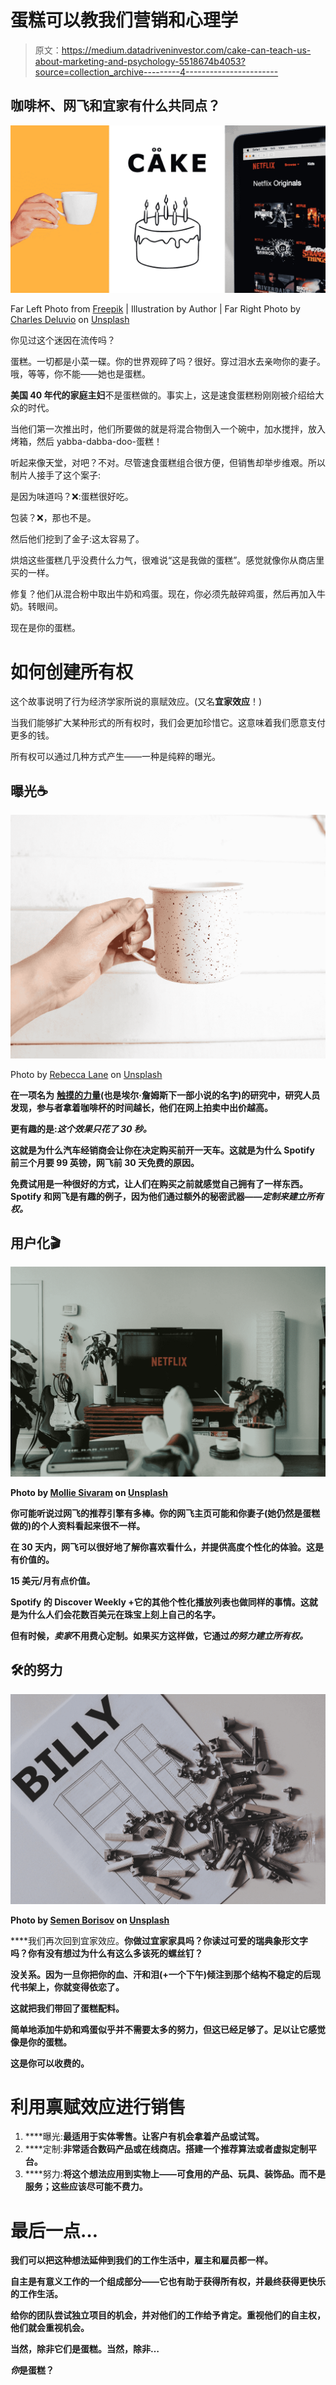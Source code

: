 # 蛋糕可以教我们营销和心理学

> 原文：<https://medium.datadriveninvestor.com/cake-can-teach-us-about-marketing-and-psychology-5518674b4053?source=collection_archive---------4----------------------->

## 咖啡杯、网飞和宜家有什么共同点？

![](img/0f7f9726d9e8ef7dfff0b7408f8f14e6.png)

Far Left Photo from [Freepik](http://www.freepik.com) | Illustration by Author | Far Right Photo by [Charles Deluvio](https://unsplash.com/@charlesdeluvio?utm_source=unsplash&utm_medium=referral&utm_content=creditCopyText) on [Unsplash](https://unsplash.com/s/photos/netflix?utm_source=unsplash&utm_medium=referral&utm_content=creditCopyText)

你见过这个迷因在流传吗？

蛋糕。一切都是小菜一碟。你的世界观碎了吗？很好。穿过泪水去亲吻你的妻子。哦，等等，你不能——她也是蛋糕。

**美国 40 年代的家庭主妇**不是蛋糕做的。事实上，这是速食蛋糕粉刚刚被介绍给大众的时代。

当他们第一次推出时，他们所要做的就是将混合物倒入一个碗中，加水搅拌，放入烤箱，然后 yabba-dabba-doo-蛋糕！

听起来像天堂，对吧？不对。尽管速食蛋糕组合很方便，但销售却举步维艰。所以制片人接手了这个案子:

是因为味道吗？❌:蛋糕很好吃。

包装？❌，那也不是。

然后他们挖到了金子:这太容易了。

烘焙这些蛋糕几乎没费什么力气，很难说“这是我做的蛋糕”。感觉就像你从商店里买的一样。

修复？他们从混合粉中取出牛奶和鸡蛋。现在，你必须先敲碎鸡蛋，然后再加入牛奶。转眼间。

现在是你的蛋糕。

# 如何创建所有权

这个故事说明了行为经济学家所说的禀赋效应。(又名**宜家效应**！)

当我们能够扩大某种形式的所有权时，我们会更加珍惜它。这意味着我们愿意支付更多的钱。

所有权可以通过几种方式产生——一种是纯粹的曝光。

## 曝光☕

![](img/9245312856b2f27d68c1c239259f2f57.png)

Photo by [Rebecca Lane](https://unsplash.com/@rebeccajeanettelane?utm_source=medium&utm_medium=referral) on [Unsplash](https://unsplash.com?utm_source=medium&utm_medium=referral)

**在一项名为** [**触摸的力量**](https://www.researchgate.net/publication/5140687_The_power_of_touch_An_examination_of_the_effect_of_duration_of_physical_contact_on_the_valuation_of_objects)**(也是埃尔·詹姆斯下一部小说的名字)的研究中，研究人员发现，参与者拿着咖啡杯的时间越长，他们在网上拍卖中出价越高。**

**更有趣的是:*这个效果只花了 30 秒。***

**这就是为什么汽车经销商会让你在决定购买前开一天车。这就是为什么 Spotify 前三个月要 99 英镑，网飞前 30 天免费的原因。**

**免费试用是一种很好的方式，让人们在购买之前就感觉自己拥有了一样东西。Spotify 和网飞是有趣的例子，因为他们通过额外的秘密武器——*定制来建立所有权。***

## **用户化🎬**

**![](img/468aa104d0597ec8ac88f2a0be1018f9.png)**

**Photo by [Mollie Sivaram](https://unsplash.com/@molliesivaram?utm_source=medium&utm_medium=referral) on [Unsplash](https://unsplash.com?utm_source=medium&utm_medium=referral)**

**你可能听说过网飞的推荐引擎有多棒。你的网飞主页可能和你妻子(她仍然是蛋糕做的)的个人资料看起来很不一样。**

**在 30 天内，网飞可以很好地了解你喜欢看什么，并提供高度个性化的体验。这是有价值的。**

**15 美元/月有点价值。**

**Spotify 的 Discover Weekly +它的其他个性化播放列表也做同样的事情。这就是为什么人们会花数百美元在珠宝上刻上自己的名字。**

**但有时候，*卖家*不用费心定制。如果买方这样做，它通过*的努力建立所有权。***

## **🛠的努力**

**![](img/b407c9ec39a2c04f6cedcce01e53e912.png)**

**Photo by [Semen Borisov](https://unsplash.com/@devsnice?utm_source=medium&utm_medium=referral) on [Unsplash](https://unsplash.com?utm_source=medium&utm_medium=referral)**

****我们再次回到宜家效应。**你做过宜家家具吗？你读过可爱的瑞典象形文字吗？你有没有想过为什么有这么多该死的螺丝钉？**

**没关系。因为一旦你把你的血、汗和泪(+一个下午)倾注到那个结构不稳定的后现代书架上，你就变得依恋了。**

**这就把我们带回了蛋糕配料。**

**简单地添加牛奶和鸡蛋似乎并不需要太多的努力，但这已经足够了。足以让它感觉像是你的蛋糕。**

**这是你可以收费的。**

# **利用禀赋效应进行销售**

1.  ****曝光:**最适用于实体零售。让客户有机会拿着产品或试驾。**
2.  ****定制:**非常适合数码产品或在线商店。搭建一个推荐算法或者虚拟定制平台。**
3.  ****努力:**将这个想法应用到实物上——可食用的产品、玩具、装饰品。而不是服务；这些应该尽可能不费力。**

# **最后一点…**

**我们可以把这种想法延伸到我们的工作生活中，雇主和雇员都一样。**

**自主是有意义工作的一个组成部分——它也有助于获得所有权，并最终获得更快乐的工作生活。**

**给你的团队尝试独立项目的机会，并对他们的工作给予肯定。重视他们的自主权，他们就会重视机会。**

**当然，除非它们是蛋糕。当然，除非…**

***你*是蛋糕？**